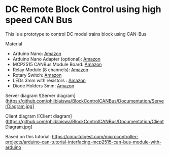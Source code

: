 # DC Remote Block Control using high speed CAN Bus

This is a prototype to control DC model trains block using CAN-Bus

Material
- Arduino Nano: [Amazon](https://www.amazon.com/dp/B07G99NNXL?psc=1&ref=ppx_yo2ov_dt_b_product_details)
- Arduino Nano Adapter (optional): [Amazon](https://www.amazon.com/dp/B09C5YHQJK?psc=1&ref=ppx_yo2ov_dt_b_product_details)
- MCP2515 CANBus Module Board: [Amazon](https://www.amazon.com/dp/B0BVH43P9L?psc=1&ref=ppx_yo2ov_dt_b_product_details)
- Relay Module (8 channels): [Amazon](https://www.amazon.com/dp/B09ZQRLD95?psc=1&ref=ppx_yo2ov_dt_b_product_details)
- Rotary Switch: [Amazon](https://www.amazon.com/dp/B071XWB3LB?psc=1&ref=ppx_yo2ov_dt_b_product_details)
- LEDs 3mm with resistors : [Amazon](https://www.amazon.com/dp/B07GBFJ823?psc=1&ref=ppx_yo2ov_dt_b_product_details)
- Diode Holders 3mm: [Amazon](https://www.amazon.com/dp/B09XMQWM7X?ref=ppx_yo2ov_dt_b_product_details&th=1)

Server diagram
![Server diagram](https://github.com/philblaiswa/BlockControlCANBus/Documentation/ServerDiagram.jpg]

Client diagram
![Client diagram](https://github.com/philblaiswa/BlockControlCANBus/Documentation/ClientDiagram.jpg]

Based on this tutorial: https://circuitdigest.com/microcontroller-projects/arduino-can-tutorial-interfacing-mcp2515-can-bus-module-with-arduino
